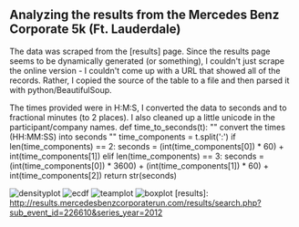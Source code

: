 Analyzing the results from the Mercedes Benz Corporate 5k (Ft. Lauderdale)
--------------

The data was scraped from the [results] page. Since the results page seems to be dynamically generated (or something), I couldn't just scrape the online version - I couldn't come up with a URL that showed all of the records. Rather, I copied the source of the table to a file and then parsed it with python/BeautifulSoup.

The times provided were in H:M:S, I converted the data to seconds and to fractional minutes (to 2 places). I also cleaned up a little unicode in the participant/company names.
    def time_to_seconds(t):
      "" convert the times (HH:MM:SS) into seconds ""
      time_components = t.split(':')
      if len(time_components) == 2:
        seconds = (int(time_components[0]) * 60) + int(time_components[1])
      elif len(time_components) == 3:
        seconds = (int(time_components[0]) * 3600) + (int(time_components[1]) * 60) + int(time_components[2])
      return str(seconds)

![densityplot](http://www.neilkodner.com/images/littlesnapper/5k_density_plot.png)
![ecdf](http://www.neilkodner.com/images/littlesnapper/5k_ecdf.png)
![teamplot](http://getfile0.posterous.com/getfile/files.posterous.com/neilkod/puIfypodktlnBHAlwApHfDtuJfdmIFHtmIauInbBjEusqpudclHhGlemhsFb/image.jpg.scaled1000.jpg)
![boxplot](http://www.neilkodner.com/images/littlesnapper/2012_5k_boxplot.png)
[results]: http://results.mercedesbenzcorporaterun.com/results/search.php?sub_event_id=226610&series_year=2012
